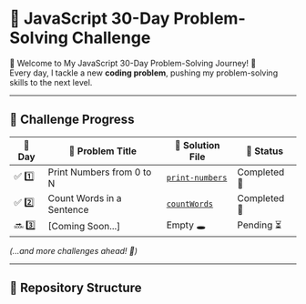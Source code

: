 # 🚀 JavaScript 30-Day Problem-Solving Challenge  

🚀 Welcome to My JavaScript 30-Day Problem-Solving Journey! 🎯  
Every day, I tackle a new **coding problem**, pushing my problem-solving skills to the next level.  

---
## 📅 Challenge Progress  

| 🔢 Day | 📌 Problem Title | 📂 Solution File | 📆 Status |
|----|---------------------------|-------------------|--------|
| ✅ 1️⃣  | Print Numbers from 0 to N | [`print-numbers`](day1.js) | Completed 🎯 |
| ✅ 2️⃣  | Count Words in a Sentence | [`countWords`](countWords(day2).js) | Completed 🎯 |
| 🔜 3️⃣  | [Coming Soon...] | Empty 🕳️ | Pending ⏳ |
<!-- 
| 🔜 4️⃣  | [Coming Soon...] | Empty 🕳️ | Pending ⏳ |
| 🔜 5️⃣  | [Coming Soon...] | Empty 🕳️ | Pending ⏳ |
| 🔜 6️⃣  | [Coming Soon...] | Empty 🕳️ | Pending ⏳ |
| 🔜 7️⃣  | [Coming Soon...] | Empty 🕳️ | Pending ⏳ |
| 🔜 8️⃣  | [Coming Soon...] | Empty 🕳️ | Pending ⏳ |
| 🔜 9️⃣  | [Coming Soon...] | Empty 🕳️ | Pending ⏳ |
| 🔜 🔟  | [Coming Soon...] | Empty 🕳️ | Pending ⏳ |
| 🔜 1️⃣1️⃣ | [Coming Soon...] | Empty 🕳️ | Pending ⏳ |
| 🔜 1️⃣2️⃣ | [Coming Soon...] | Empty 🕳️ | Pending ⏳ |
| 🔜 1️⃣3️⃣ | [Coming Soon...] | Empty 🕳️ | Pending ⏳ |
| 🔜 1️⃣4️⃣ | [Coming Soon...] | Empty 🕳️ | Pending ⏳ |
| 🔜 1️⃣5️⃣ | [Coming Soon...] | Empty 🕳️ | Pending ⏳ |
| 🔜 1️⃣6️⃣ | [Coming Soon...] | Empty 🕳️ | Pending ⏳ |
| 🔜 1️⃣7️⃣ | [Coming Soon...] | Empty 🕳️ | Pending ⏳ |
| 🔜 1️⃣8️⃣ | [Coming Soon...] | Empty 🕳️ | Pending ⏳ |
| 🔜 1️⃣9️⃣ | [Coming Soon...] | Empty 🕳️ | Pending ⏳ |
| 🔜 2️⃣0️⃣ | [Coming Soon...] | Empty 🕳️ | Pending ⏳ |
| 🔜 2️⃣1️⃣ | [Coming Soon...] | Empty 🕳️ | Pending ⏳ |
| 🔜 2️⃣2️⃣ | [Coming Soon...] | Empty 🕳️ | Pending ⏳ |
| 🔜 2️⃣3️⃣ | [Coming Soon...] | Empty 🕳️ | Pending ⏳ |
| 🔜 2️⃣4️⃣ | [Coming Soon...] | Empty 🕳️ | Pending ⏳ |
| 🔜 2️⃣5️⃣ | [Coming Soon...] | Empty 🕳️ | Pending ⏳ |
| 🔜 2️⃣6️⃣ | [Coming Soon...] | Empty 🕳️ | Pending ⏳ |
| 🔜 2️⃣7️⃣ | [Coming Soon...] | Empty 🕳️ | Pending ⏳ |
| 🔜 2️⃣8️⃣ | [Coming Soon...] | Empty 🕳️ | Pending ⏳ |
| 🔜 2️⃣9️⃣ | [Coming Soon...] | Empty 🕳️ | Pending ⏳ |
| 🔜 3️⃣0️⃣ | [Coming Soon...] | Empty 🕳️ | Pending ⏳ |
-->


_(...and more challenges ahead! 💪)_  

---

## 📂 Repository Structure  


